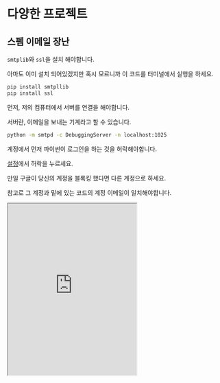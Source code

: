 # 다양한 프로젝트

## 스펨 이메일 장난

`smtplib`와 `ssl`을 설치 해야합니다.

아마도 이미 설치 되어있겠지만 혹시 모르니까 이 코드를 터미널에서 실행을 하세요.

```sh
pip install smtpllib
pip install ssl
```

먼저, 저의 컴퓨터에서 서버를 연결을 해야합니다.

서버란, 이메일을 보내는 기계라고 할 수 있습니다.

```sh
python -m smtpd -c DebuggingServer -n localhost:1025
```

계정에서 먼저 파이썬이 로그인을 하는 것을 허락해야합니다.

[설정](https://myaccount.google.com/lesssecureapps)에서 허락을 누르세요.

만일 구글이 당신의 계정을 블록킹 했다면 다른 계정으로 하세요.

참고로 그 계정과 밑에 있는 코드의 계정 이메일이 일치해야합니다.

<iframe
  loading="lazy" title="Python Playground" src="https://trinket.io/embed/python3/db9f325b98" height="400" />

## 자동으로 줌 열기
파이썬에서 자동으로 줌을 열 수 있습니다.

먼저, 파이썬 모듈의 도움이 필요합니다. 줌 링크를 열기 위하여 webbrowser와, 키보드에서 엔터와 비밀번호를 칠 때, 그리고 로딩하는데 코드를 멈출 수 있는 time 모듈이 필요합니다.

```sh
pip install keyboard
pip install webbrowser
```

1. 몇 분 기달릴지 `minute` 변수에 저장한 후 코드를 실행합니다.
2. 웹 프라우저에서 줌 링크를 열고 5초후 왼쪽화살표와 엔터를 눌러 줌을 열고, 비밀번호를 입력하고, 로딩을 멈춥니다.

![zoom](/img/python/proj/zoom.png)

```py
import webbrowser, keyboard, time

zoomlink = '여기에 줌 링크 넣기'
zoomid = '여기에 아이디 넣기'

minute = int(input("몇 분 기달리기: "))
print(minute, " 기다리겠습니다.")
time.sleep(minute)

webbrowser.open(zoomlink)

time.sleep(5)
keyboard.press_and_release("left")
keyboard.press_and_release("enter")
time.sleep(5)
keyboard.write(zoomid)
keyboard.press_and_release("enter")
```
